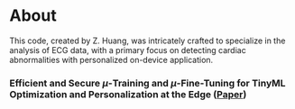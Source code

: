 # About
This code, created by Z. Huang, was intricately crafted to specialize in the analysis of ECG data, with a primary focus on detecting cardiac abnormalities with personalized on-device application.

### Efficient and Secure $\mu$-Training and $\mu$-Fine-Tuning for TinyML Optimization and Personalization at the Edge ([Paper](https://doi.org/10.1063/5.0191571))
